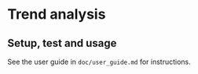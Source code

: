 # Trend analysis

## Setup, test and usage

See the user guide in `doc/user_guide.md` for instructions.
